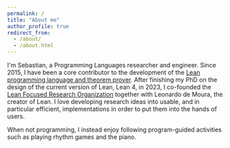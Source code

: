 ```yaml
---
permalink: /
title: "About me"
author_profile: true
redirect_from: 
  - /about/
  - /about.html
---
```


I'm Sebastian, a Programming Languages researcher and engineer.
Since 2015, I have been a core contributor to the development of the [Lean programming language and theorem prover](https://lean-lang.org).
After finishing my PhD on the design of the current version of Lean, Lean 4, in 2023, I co-founded the [Lean Focused Research Organization](https://lean-fro.org) together with Leonardo de Moura, the creator of Lean.
I love developing research ideas into usable, and in particular efficient, implementations in order to put them into the hands of users.

When not programming, I instead enjoy following program-guided activities such as playing rhythm games and the piano.